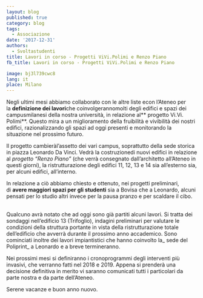 ```yaml
---
layout: blog
published: true
category: blog
tags:
  - Associazione
date: '2017-12-31'
authors:
  - Svoltastudenti
title: Lavori in corso - Progetti ViVi.Polimi e Renzo Piano
fb_title: Lavori in corso - Progetti ViVi.Polimi e Renzo Piano

image: bj3l739cwc8
lang: it
place: Milano
---
```


Negli ultimi mesi abbiamo collaborato con le altre liste econ l’Ateneo per la **definizione dei lavori**che coinvolgerannomolti degli edifici e spazi dei campusmilanesi della nostra università, in relazione al** progetto Vi.Vi. Polimi**. Questo mira a un miglioramento della fruibilità e vivibilità dei nostri edifici, razionalizzando gli spazi ad oggi presenti e monitorando la situazione nel prossimo futuro.  

Il progetto cambieràl’assetto dei vari campus, soprattutto della sede storica in piazza Leonardo Da Vinci. Vedrà la costruzionedi nuovi edifici in relazione al _progetto “Renzo Piano”_ (che verrà consegnato dall’architetto all’Ateneo in questi giorni), la ristrutturazione degli edifici 11, 12, 13 e 14 sia all’esterno sia, per alcuni edifici, all’interno.

In relazione a ciò abbiamo chiesto e ottenuto, nei progetti preliminari, di **avere maggiori spazi per gli studenti** sia a Bovisa che a Leonardo, alcuni pensati per lo studio altri invece per la pausa pranzo e per scaldare il cibo.  
 

Qualcuno avrà notato che ad oggi sono già partiti alcuni lavori. Si tratta dei sondaggi nell’edificio 13 (Trifoglio), indagini preliminari per valutare le condizioni della struttura portante in vista della ristrutturazione totale dell’edificio che avverrà durante il prossimo anno accademico. Sono cominciati inoltre dei lavori impiantistici che hanno coinvolto la_ sede del Poliprint_ a Leonardo e a breve termineranno.

Nei prossimi mesi si definiranno i cronoprogrammi degli interventi più invasivi, che verranno fatti nel 2018 e 2019. Appena si prenderà una decisione definitiva in merito vi saranno comunicati tutti i particolari da parte nostra e da parte dell’Ateneo.

Serene vacanze e buon anno nuovo.
